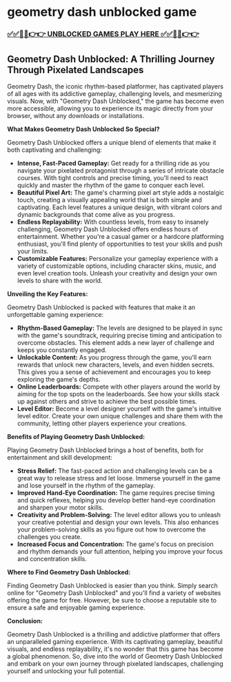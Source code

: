 # geometry dash unblocked game

### [✅✅🔴🔴👉👉 UNBLOCKED GAMES PLAY HERE ✅✅🔴🔴👉👉](https://topstoryindia.com)

## Geometry Dash Unblocked: A Thrilling Journey Through Pixelated Landscapes 

Geometry Dash, the iconic rhythm-based platformer, has captivated players of all ages with its addictive gameplay, challenging levels, and mesmerizing visuals. Now, with "Geometry Dash Unblocked," the game has become even more accessible, allowing you to experience its magic directly from your browser, without any downloads or installations. 

**What Makes Geometry Dash Unblocked So Special?**

Geometry Dash Unblocked offers a unique blend of elements that make it both captivating and challenging:

* **Intense, Fast-Paced Gameplay:**  Get ready for a thrilling ride as you navigate your pixelated protagonist through a series of intricate obstacle courses. With tight controls and precise timing, you'll need to react quickly and master the rhythm of the game to conquer each level.
* **Beautiful Pixel Art:**  The game's charming pixel art style adds a nostalgic touch, creating a visually appealing world that is both simple and captivating. Each level features a unique design, with vibrant colors and dynamic backgrounds that come alive as you progress.
* **Endless Replayability:** With countless levels, from easy to insanely challenging, Geometry Dash Unblocked offers endless hours of entertainment. Whether you're a casual gamer or a hardcore platforming enthusiast, you'll find plenty of opportunities to test your skills and push your limits.
* **Customizable Features:**  Personalize your gameplay experience with a variety of customizable options, including character skins, music, and even level creation tools. Unleash your creativity and design your own levels to share with the world.

**Unveiling the Key Features:**

Geometry Dash Unblocked is packed with features that make it an unforgettable gaming experience:

* **Rhythm-Based Gameplay:**  The levels are designed to be played in sync with the game's soundtrack, requiring precise timing and anticipation to overcome obstacles. This element adds a new layer of challenge and keeps you constantly engaged.
* **Unlockable Content:**  As you progress through the game, you'll earn rewards that unlock new characters, levels, and even hidden secrets. This gives you a sense of achievement and encourages you to keep exploring the game's depths.
* **Online Leaderboards:**  Compete with other players around the world by aiming for the top spots on the leaderboards. See how your skills stack up against others and strive to achieve the best possible times.
* **Level Editor:**  Become a level designer yourself with the game's intuitive level editor. Create your own unique challenges and share them with the community, letting other players experience your creations.

**Benefits of Playing Geometry Dash Unblocked:**

Playing Geometry Dash Unblocked brings a host of benefits, both for entertainment and skill development:

* **Stress Relief:**  The fast-paced action and challenging levels can be a great way to release stress and let loose. Immerse yourself in the game and lose yourself in the rhythm of the gameplay.
* **Improved Hand-Eye Coordination:** The game requires precise timing and quick reflexes, helping you develop better hand-eye coordination and sharpen your motor skills.
* **Creativity and Problem-Solving:**  The level editor allows you to unleash your creative potential and design your own levels. This also enhances your problem-solving skills as you figure out how to overcome the challenges you create.
* **Increased Focus and Concentration:**  The game's focus on precision and rhythm demands your full attention, helping you improve your focus and concentration skills. 

**Where to Find Geometry Dash Unblocked:**

Finding Geometry Dash Unblocked is easier than you think. Simply search online for "Geometry Dash Unblocked" and you'll find a variety of websites offering the game for free. However, be sure to choose a reputable site to ensure a safe and enjoyable gaming experience.

**Conclusion:**

Geometry Dash Unblocked is a thrilling and addictive platformer that offers an unparalleled gaming experience. With its captivating gameplay, beautiful visuals, and endless replayability, it's no wonder that this game has become a global phenomenon. So, dive into the world of Geometry Dash Unblocked and embark on your own journey through pixelated landscapes, challenging yourself and unlocking your full potential. 
